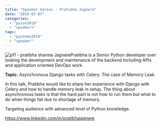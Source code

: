 ```yaml
---
title: "Speaker Series - Pratibha Jagnere"
date: "2019-07-07"
categories: 
  - "pycon2019"
  - "speakers"
tags: 
  - "pyconmy2019"
  - "speaker"
---
```


![p11 - pratibha sharma Jagnere](images/p11-pratibha-sharma-jagnere.jpg)Pratibha is a Senior Python developer over looking the development and maintenance of the backend including APIs and application oriented DevOps work.

**Topic:** Asynchronous Django tasks with Celery: The case of Memory Leak.

In this talk, Pratibha would like to share her experience with Django with Celery and how to handle memory leak in setup. The thing about asynchronous tasks is that the hard part is not how to run them but what to do when things fail due to shortage of memory.

Targeting audience with advanced level of Python knowledge.

https://www.linkedin.com/in/pratibhajagnere
